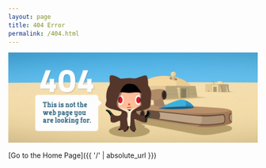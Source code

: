 ```yaml
---
layout: page
title: 404 Error
permalink: /404.html
---
```


![](github_404.png)

[Go to the Home Page]({{ '/' | absolute_url }})

